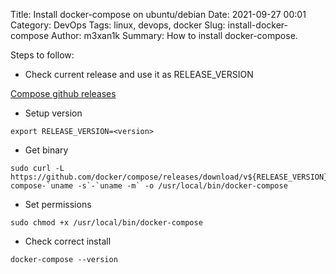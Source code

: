 Title: Install docker-compose on ubuntu/debian
Date: 2021-09-27 00:01
Category: DevOps
Tags: linux, devops, docker
Slug: install-docker-compose
Author: m3xan1k
Summary: How to install docker-compose.


Steps to follow:

* Check current release and use it as RELEASE_VERSION

[Compose github releases](https://github.com/docker/compose/releases "Compose github releases")

* Setup version

```
export RELEASE_VERSION=<version>
```
>

* Get binary

```
sudo curl -L https://github.com/docker/compose/releases/download/v${RELEASE_VERSION}/docker-compose-`uname -s`-`uname -m` -o /usr/local/bin/docker-compose
```
>

* Set permissions

```
sudo chmod +x /usr/local/bin/docker-compose
```
>

* Check correct install

```
docker-compose --version
```
>
